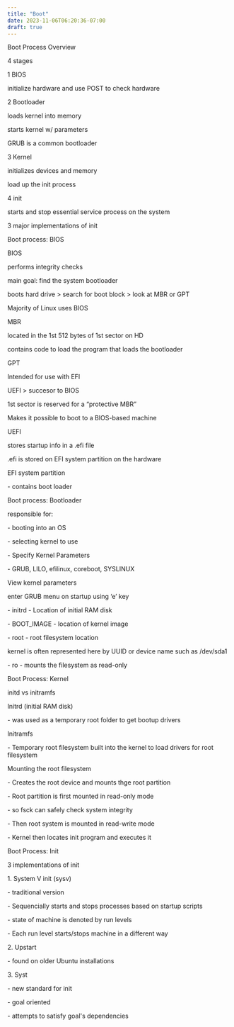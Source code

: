 ```yaml
---
title: "Boot"
date: 2023-11-06T06:20:36-07:00
draft: true
---
```

Boot Process Overview

4 stages

1 BIOS

initialize hardware and use POST to check hardware

2 Bootloader

loads kernel into memory

starts kernel w/ parameters

GRUB is a common bootloader

3 Kernel

initializes devices and memory

load up the init process

4 init

starts and stop essential service process on the system

3 major implementations of init

Boot process: BIOS

BIOS

performs integrity checks

main goal: find the system bootloader

boots hard drive > search for boot block > look at MBR or GPT

Majority of Linux uses BIOS

MBR

located in the 1st 512 bytes of 1st sector on HD

contains code to load the program that loads the bootloader

GPT

Intended for use with EFI

UEFI > succesor to BIOS

1st sector is reserved for a “protective MBR”

Makes it possible to boot to a BIOS-based machine

UEFI

stores startup info in a .efi file

.efi is stored on EFI system partition on the hardware

EFI system partition

\- contains boot loader

Boot process: Bootloader

responsible for:

\- booting into an OS

\- selecting kernel to use

\- Specify Kernel Parameters

\- GRUB, LILO, efilinux, coreboot, SYSLINUX

View kernel parameters

enter GRUB menu on startup using ‘e’ key

\- initrd - Location of initial RAM disk

\- BOOT_IMAGE - location of kernel image

\- root - root filesystem location

kernel is often represented here by UUID or device name such as /dev/sda1

\- ro - mounts the filesystem as read-only

Boot Process: Kernel

initd vs initramfs

Initrd (initial RAM disk)

\- was used as a temporary root folder to get bootup drivers

Initramfs

\- Temporary root filesystem built into the kernel to load drivers for root filesystem

Mounting the root filesystem

\- Creates the root device and mounts thge root partition

\- Root partition is first mounted in read-only mode

\- so fsck can safely check system integrity

\- Then root system is mounted in read-write mode

\- Kernel then locates init program and executes it

Boot Process: Init

3 implementations of init

1\. System V init (sysv)

\- traditional version

\- Sequencially starts and stops processes based on startup scripts

\- state of machine is denoted by run levels

\- Each run level starts/stops machine in a different way

2\. Upstart

\- found on older Ubuntu installations

3\. Syst

\- new standard for init

\- goal oriented

\- attempts to satisfy goal's dependencies
